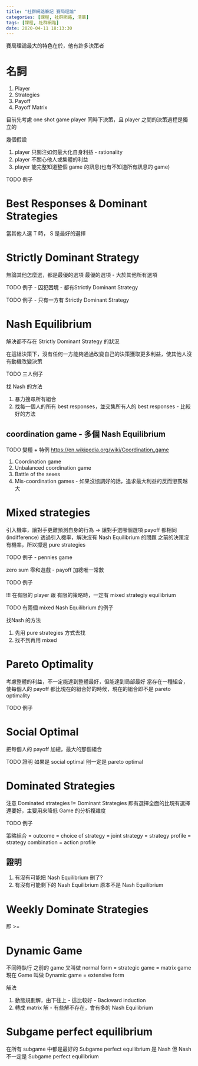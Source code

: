 ```yaml
---
title: "社群網路筆記 賽局理論"
categories: [課程, 社群網路, 清華]
tags: [課程, 社群網路]
date: 2020-04-11 18:13:30
---
```


賽局理論最大的特色在於，他有許多決策者

# 名詞
1. Player
2. Strategies
3. Payoff
4. Payoff Matrix

目前先考慮 one shot game
player 同時下決策，且 player 之間的決策過程是獨立的

幾個假設
1. player 只關注如何最大化自身利益 - rationality
2. player 不關心他人或集體的利益
3. player 能完整知道整個 game 的訊息(也有不知道所有訊息的 game)

TODO 例子

# Best Responses & Dominant Strategies
當其他人選 T 時， S 是最好的選擇

# Strictly Dominant Strategy
無論其他怎麼選，都是最優的選項
最優的選項 - 大於其他所有選項


TODO 例子 - 囚犯困境 - 都有Strictly Dominant Strategy

TODO 例子 - 只有一方有 Strictly Dominant Strategy


# Nash Equilibrium
解決都不存在 Strictly Dominant Strategy 的狀況

在這組決策下，沒有任何一方能夠通過改變自己的決策獲取更多利益，使其他人沒有動機改變決策

TODO 三人例子

找 Nash 的方法
1. 暴力搜尋所有組合
2. 找每一個人的所有 best responses，並交集所有人的 best responses - 比較好的方法

## coordination game - 多個 Nash Equilibrium
TODO 變種 + 特例
https://en.wikipedia.org/wiki/Coordination_game
1. Coordination game
2. Unbalanced coordination game
3. Battle of the sexes
4. Mis-coordination games - 如果沒協調好的話，追求最大利益的反而懲罰越大

# Mixed strategies
引入機率，讓對手更難預測自身的行為 -> 讓對手選哪個選項 payoff 都相同(indifference)
透過引入機率，解決沒有 Nash Equilibrium 的問題
之前的決策沒有機率，所以撐過 pure strategies

TODO 例子 - pennies game

zero sum 零和遊戲 - payoff 加總唯一常數 

TODO 例子

!!! 在有限的 player 跟 有限的策略時，一定有 mixed strategiy equilibrium

TODO 有兩個 mixed Nash Equilibrium 的例子

找Nash 的方法
1. 先用 pure strategies 方式去找
2. 找不到再用 mixed 

# Pareto Optimality
考慮整體的利益，不一定能達到整體最好，但能達到局部最好
當存在一種組合，使每個人的 payoff 都比現在的組合好的時候，現在的組合即不是 pareto optimality

TODO 例子

# Social Optimal
把每個人的 payoff 加總，最大的那個組合

TODO 證明 如果是 social optimal 則一定是 pareto optimal

# Dominated Strategies
注意 Dominated strategies != Dominant Strategies
即有選擇全面的比現有選擇還要好，主要用來降低 Game 的分析複雜度

TODO 例子

策略組合 = outcome = choice of strategy = joint strategy = strategy profile = strategy combination = action profile

## 證明
1. 有沒有可能把 Nash Equilibrium 刪了?
2. 有沒有可能剩下的 Nash Equilibrium 原本不是 Nash Equilibrium

# Weekly Dominate Strategies
即 >=


# Dynamic Game
不同時執行
之前的 game 又叫做 normal form = strategic game = matrix game
現在 Game 叫做 Dynamic game = extensive form

解法
1. 動態規劃解，由下往上 - 這比較好 - Backward induction
2. 轉成 matrix 解 - 有些解不存在，會有多的 Nash Equilibrium

# Subgame perfect equilibrium
在所有 subgame 中都是最好的 
Subgame perfect equilibrium 是 Nash
但 Nash 不一定是 Subgame perfect equilibrium